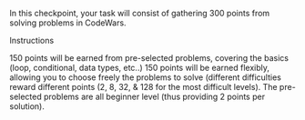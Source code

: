 In this checkpoint, your task will consist of gathering 300 points from solving problems in CodeWars. 

Instructions

150 points will be earned from pre-selected problems, covering the basics (loop, conditional, data types, etc..)
150 points will be earned flexibly, allowing you to choose freely the problems to solve (different difficulties reward different points (2, 8, 32, & 128 for the most difficult levels).
The pre-selected problems are all beginner level (thus providing 2 points per solution).

